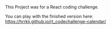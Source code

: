 This Project was for a React coding challenge.

You can play with the finished version here:
https://hrrkii.github.io/rt_codechallenge-calendar/